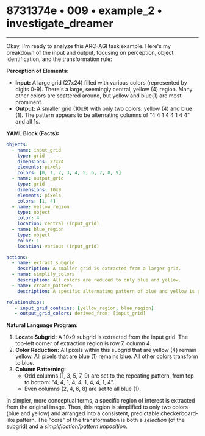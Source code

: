 # 8731374e • 009 • example_2 • investigate_dreamer

---
Okay, I'm ready to analyze this ARC-AGI task example. Here's my breakdown of the input and output, focusing on perception, object identification, and the transformation rule:

**Perception of Elements:**

*   **Input:** A large grid (27x24) filled with various colors (represented by digits 0-9). There's a large, seemingly central, yellow (4) region. Many other colors are scattered around, but yellow and blue(1) are most prominent.
*   **Output:** A smaller grid (10x9) with only two colors: yellow (4) and blue (1). The pattern appears to be alternating columns of "4 4 1 4 4 1 4 4" and all 1s.

**YAML Block (Facts):**



```yaml
objects:
  - name: input_grid
    type: grid
    dimensions: 27x24
    elements: pixels
    colors: [0, 1, 2, 3, 4, 5, 6, 7, 8, 9]
  - name: output_grid
    type: grid
    dimensions: 10x9
    elements: pixels
    colors: [1, 4]
  - name: yellow_region
    type: object
    color: 4
    location: central (input_grid)
  - name: blue_region
    type: object
    color: 1
    location: various (input_grid)

actions:
  - name: extract_subgrid
    description: A smaller grid is extracted from a larger grid.
  - name: simplify_colors
    description: All colors are reduced to only blue and yellow.
  - name: create_pattern
    description: A specific alternating pattern of blue and yellow is generated in the output grid.

relationships:
   - input_grid_contains: [yellow_region, blue_region]
   - output_grid_colors: derived_from: [input_grid]
```



**Natural Language Program:**

1.  **Locate Subgrid:** A 10x9 subgrid is extracted from the input grid. The top-left corner of extraction region is row 7, column 4.
2.  **Color Reduction:** All pixels within this subgrid that are yellow (4) remain yellow. All pixels that are blue (1) remains blue. All other colors transform to blue.
3.  **Column Patterning:**.
    *   Odd columns (1, 3, 5, 7, 9) are set to the repeating pattern, from top to bottom: "4, 4, 1, 4, 4, 1, 4, 4, 1, 4".
    *   Even columns (2, 4, 6, 8) are set to all blue (1).

In simpler, more conceptual terms, a specific region of interest is extracted from the original image. Then, this region is simplified to only two colors (blue and yellow) and arranged into a consistent, predictable checkerboard-like pattern. The "core" of the transformation is both a *selection* (of the subgrid) and a *simplification/pattern imposition*.

